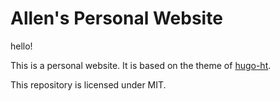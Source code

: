 # Allen's Personal Website

hello!

This is a personal website. It is based on the theme of [hugo-ht](https://github.com/hongtaoh/hugo-ht).

This repository is licensed under MIT. 
